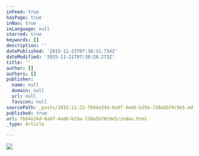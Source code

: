 ```yaml
---
inFeed: true
hasPage: true
inNav: true
inLanguage: null
starred: true
keywords: []
description: ''
datePublished: '2015-11-21T07:38:31.734Z'
dateModified: '2015-11-21T07:38:28.273Z'
title: ''
author: []
authors: []
publisher:
  name: null
  domain: null
  url: null
  favicon: null
sourcePath: _posts/2015-11-21-fb84e34d-6a9f-4ed6-b29a-738a5b70c9e5.md
published: true
url: fb84e34d-6a9f-4ed6-b29a-738a5b70c9e5/index.html
_type: Article

---
```

![](https://the-grid-user-content.s3-us-west-2.amazonaws.com/2af4b9cd-f0dc-40b2-9232-3208a2c606b0.jpg)